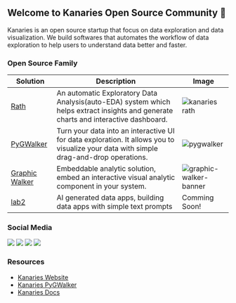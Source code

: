 ## Welcome to Kanaries Open Source Community 👋

<!--

**Here are some ideas to get you started:**

🙋‍♀️ A short introduction - what is your organization all about?
🌈 Contribution guidelines - how can the community get involved?
👩‍💻 Useful resources - where can the community find your docs? Is there anything else the community should know?
🍿 Fun facts - what does your team eat for breakfast?
🧙 Remember, you can do mighty things with the power of [Markdown](https://docs.github.com/github/writing-on-github/getting-started-with-writing-and-formatting-on-github/basic-writing-and-formatting-syntax)
-->


Kanaries is an open source startup that focus on data exploration and data visualization. We build softwares that automates the workflow of data exploration to help users to understand data better and faster.

### Open Source Family

| Solution | Description | Image |
| - | - | - |
| [Rath](https://kanaries.net) | An automatic Exploratory Data Analysis(auto-EDA) system which helps extract insights and generate charts and interactive dashboard. | ![kanaries rath](https://camo.githubusercontent.com/cdfa9c7aad0361e06108ae4b4eb37a2c87cbc89ebd8bc58c0494c7f3682c883c/68747470733a2f2f646f63732d75732e6f73732d75732d776573742d312e616c6979756e63732e636f6d2f696d616765732f726561646d652f726174682d6d61696e2d62616e6e6572322e706e67)|
| [PyGWalker](https://kanaries.net/home/pygwalker) | Turn your data into an interactive UI for data exploration. It allows you to visualize your data with simple drag-and-drop operations. | ![pygwalker](https://pub-8e7aa5bf51e049199c78b4bc744533f8.r2.dev/gw-readme-202402%2Fpygwalker-banner-gh.png) |
| [Graphic Walker](https://kanaries.net/home/graphic-walker) | Embeddable analytic solution, embed an interactive visual analytic component in your system. | ![graphic-walker-banner](https://pub-8e7aa5bf51e049199c78b4bc744533f8.r2.dev/graphic-walker-banner202402.png) |
| [lab2](https://lab2.dev) | AI generated data apps, building data apps with simple text prompts | Comming Soon! |


### Social Media
[![](https://img.shields.io/badge/twitter-kanaries_data-03A9F4?style=flat-square&logo=twitter)](https://twitter.com/kanaries_data)
[![](https://img.shields.io/discord/987366424634884096?color=%237289da&label=Discord&logo=discord&logoColor=white&style=flat-square)](https://discord.gg/WWHraZ8SeV)
[![](https://img.shields.io/badge/YouTube-red?style=flat-square&logo=youtube&logoColor=white)](https://www.youtube.com/@kanaries_data)
[![](https://img.shields.io/badge/LinkedIn-blue?style=flat-square&logo=linkedin&logoColor=white)](https://www.linkedin.com/company/kanaries-data/)

### Resources

+ [Kanaries Website](https://kanaries.net)
+ [Kanaries PyGWalker](https://kanaries.net/home/pygwalker)
+ [Kanaries Docs](https://docs.kanaries.net)


